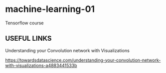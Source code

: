 # machine-learning-01
Tensorflow course

## USEFUL LINKS

Understanding your Convolution network with Visualizations

https://towardsdatascience.com/understanding-your-convolution-network-with-visualizations-a4883441533b
